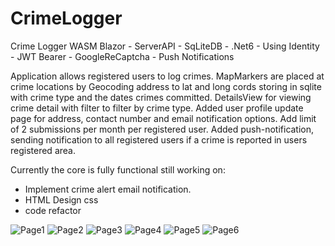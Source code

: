 
# CrimeLogger
Crime Logger WASM Blazor - ServerAPI  - SqLiteDB - .Net6 - Using Identity - JWT Bearer - GoogleReCaptcha - Push Notifications

Application allows registered users to log crimes. MapMarkers are placed at crime locations by Geocoding address to lat and long cords storing in sqlite with crime type and the dates crimes committed. DetailsView for viewing crime detail with filter to filter by crime type. Added user profile update page for address, contact number and email notification  options. Add limit of 2 submissions per month per registered user. Added push-notification, sending notification to all registered users if a crime is reported in users registered area. 

Currently the core is fully functional still working on:

- Implement crime alert email notification.
- HTML Design css
- code refactor


![Page1](https://user-images.githubusercontent.com/85226595/142839705-0ca1c26d-2659-4ef3-bea1-7b09aeee751c.png)
![Page2](https://user-images.githubusercontent.com/85226595/142839713-ec34a701-6a34-42e2-b31a-9adf8c965162.png)
![Page3](https://user-images.githubusercontent.com/85226595/142839715-38dc4c91-bd9e-4481-89f6-cc53ad816f2b.png)
![Page4](https://user-images.githubusercontent.com/85226595/142839718-d164b3aa-47a5-4a4b-8640-7a7c93a76f2d.png)
![Page5](https://user-images.githubusercontent.com/85226595/142839725-a305dfb3-7805-420b-a82d-8d6d090689b6.png)
![Page6](https://user-images.githubusercontent.com/85226595/142839727-49e84819-06d9-4bfe-916e-45907a4eeac2.png)
